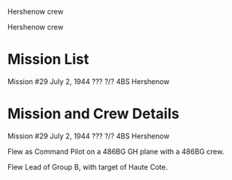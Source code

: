 





Hershenow crew






 




Hershenow crew

# Mission List

Mission #29 July 2, 1944
??? ?/?
4BS Hershenow

# Mission and Crew Details

Mission #29 July 2, 1944
??? ?/?
4BS Hershenow

Flew as Command Pilot on a 486BG GH plane with a 486BG crew.

Flew Lead of Group B, with target of Haute Cote.




